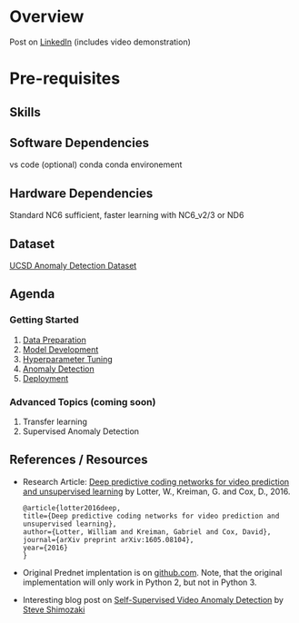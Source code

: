 # Overview

Post on [LinkedIn](https://www.linkedin.com/feed/update/urn:li:activity:6512538611181846528) (includes video demonstration)

# Pre-requisites

## Skills

## Software Dependencies

vs code (optional)
conda
conda environement

## Hardware Dependencies

Standard NC6 sufficient, faster learning with NC6_v2/3 or ND6

## Dataset

[UCSD Anomaly Detection Dataset](http://www.svcl.ucsd.edu/projects/anomaly/dataset.htm)

## Agenda

### Getting Started

1. [Data Preparation](./docs/data_prep_w_pillow.md)
2. [Model Development](./docs/model_development.md)
3. [Hyperparameter Tuning](./docs/hyperparameter_tuning.md)
4. [Anomaly Detection](./docs/anomaly_detection.md)
5. [Deployment](./docs/deployment.md)

### Advanced Topics (coming soon)

1. Transfer learning
1. Supervised Anomaly Detection

## References / Resources

- Research Article: [Deep predictive coding networks for video prediction and unsupervised learning](https://arxiv.org/abs/1605.08104) by Lotter, W., Kreiman, G. and Cox, D., 2016.

	```
	@article{lotter2016deep,
	title={Deep predictive coding networks for video prediction and unsupervised learning},
	author={Lotter, William and Kreiman, Gabriel and Cox, David},
	journal={arXiv preprint arXiv:1605.08104},
	year={2016}
	}
	```
- Original Prednet implentation is on [github.com](https://coxlab.github.io/prednet/). Note, that the original implementation will only work in Python 2, but not in Python 3.

- Interesting blog post on [Self-Supervised Video Anomaly Detection](https://launchpad.ai/blog/video-anomaly-detection) by [Steve Shimozaki](https://launchpad.ai/blog?author=590f381c3e00bed4273e304b) 
